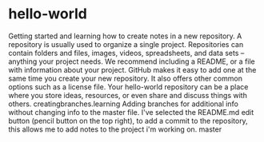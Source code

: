 # hello-world
Getting started and learning how to create notes in a new repository. A repository is usually used to organize a single project. Repositories can contain folders and files, images, videos, spreadsheets, and data sets – anything your project needs. We recommend including a README, or a file with information about your project. GitHub makes it easy to add one at the same time you create your new repository. It also offers other common options such as a license file.  Your hello-world repository can be a place where you store ideas, resources, or even share and discuss things with others.
creatingbranches.learning
Adding branches for additional info without changing info to the master file. 
I've selected the README.md edit button (pencil button on the top right), to add a commit to the repository, this allows me to add notes to the project i'm working on. 
master
